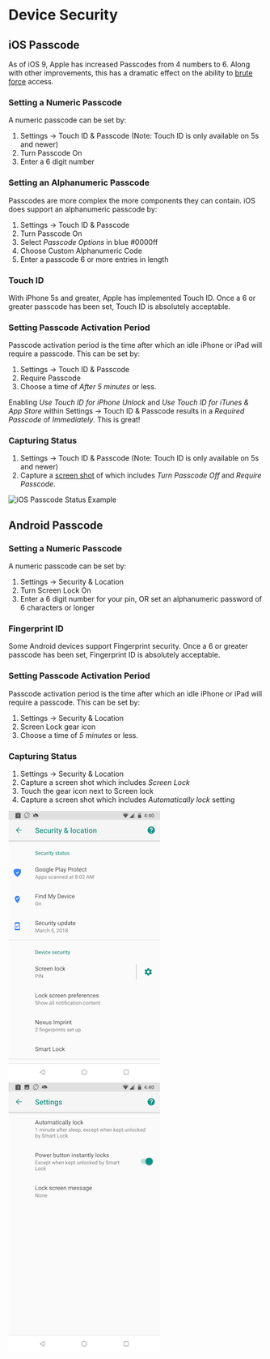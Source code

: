 # Device Security

## iOS Passcode
As of iOS 9, Apple has increased Passcodes from 4 numbers to 6. Along with
other improvements, this has a dramatic effect on the ability to [brute
force](http://fortune.com/2016/03/18/apple-fbi-iphone-passcode-hack/) access.

### Setting a Numeric Passcode
A numeric passcode can be set by:

1. Settings -> Touch ID & Passcode (Note: Touch ID is only available on 5s and
   newer)
2. Turn Passcode On
3. Enter a 6 digit number

### Setting an Alphanumeric Passcode
Passcodes are more complex the more components they can contain. iOS does
support an alphanumeric passcode by:

1. Settings -> Touch ID & Passcode
2. Turn Passcode On
3. Select _Passcode Options_ in blue #0000ff
4. Choose Custom Alphanumeric Code
5. Enter a passcode 6 or more entries in length

### Touch ID
With iPhone 5s and greater, Apple has implemented Touch ID. Once a 6 or greater
passcode has been set, Touch ID is absolutely acceptable.

### Setting Passcode Activation Period
Passcode activation period is the time after which an idle iPhone or iPad will
require a passcode. This can be set by:

1. Settings -> Touch ID & Passcode
2. Require Passcode
3. Choose a time of _After 5 minutes_ or less.

Enabling _Use Touch ID for iPhone Unlock_ and _Use Touch ID for iTunes & App
Store_ within Settings -> Touch ID & Passcode results in a _Required Passcode_
of _Immediately_. This is great!

### Capturing Status

1. Settings -> Touch ID & Passcode (Note: Touch ID is only available on 5s and
newer)
2. Capture a [screen shot][iOS Screenshot] of which includes _Turn Passcode
   Off_ and _Require Passcode_.

![iOS Passcode Status Example]

## Android Passcode

### Setting a Numeric Passcode
A numeric passcode can be set by:

1. Settings -> Security & Location
2. Turn Screen Lock On
3. Enter a 6 digit number for your pin, OR set an alphanumeric password of 6 characters or longer

### Fingerprint ID
Some Android devices support Fingerprint security. Once a 6 or greater
passcode has been set, Fingerprint ID is absolutely acceptable.

### Setting Passcode Activation Period
Passcode activation period is the time after which an idle iPhone or iPad will
require a passcode. This can be set by:

1. Settings -> Security & Location
2. Screen Lock gear icon
3. Choose a time of _5 minutes_ or less.

### Capturing Status

1. Settings -> Security & Location
2. Capture a screen shot which includes _Screen Lock_
3. Touch the gear icon next to Screen lock
4. Capture a screen shot which includes _Automatically lock_ setting

![Android Passcode Status Example1]
![Android Passcode Status Example2]

[iOS Screenshot]: https://support.apple.com/en-us/HT200289
[iOS Passcode Status Example]: ./ios-passcode-status.png
[Android Passcode Status Example1]: ./android-passcode-status1.png
[Android Passcode Status Example2]: ./android-passcode-status2.png

